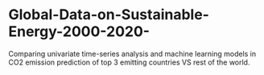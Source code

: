 # Global-Data-on-Sustainable-Energy-2000-2020-
Comparing univariate time-series analysis and machine learning models in CO2 emission prediction of top 3 emitting countries VS rest of the world.
